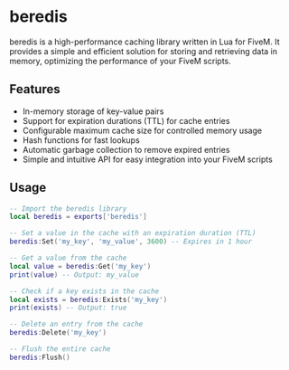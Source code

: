 # beredis
beredis is a high-performance caching library written in Lua for FiveM. It provides a simple and efficient solution for storing and retrieving data in memory, optimizing the performance of your FiveM scripts.

## Features
- In-memory storage of key-value pairs
- Support for expiration durations (TTL) for cache entries
- Configurable maximum cache size for controlled memory usage
- Hash functions for fast lookups
- Automatic garbage collection to remove expired entries
- Simple and intuitive API for easy integration into your FiveM scripts

## Usage

```lua
-- Import the beredis library
local beredis = exports['beredis']

-- Set a value in the cache with an expiration duration (TTL)
beredis:Set('my_key', 'my_value', 3600) -- Expires in 1 hour

-- Get a value from the cache
local value = beredis:Get('my_key')
print(value) -- Output: my_value

-- Check if a key exists in the cache
local exists = beredis:Exists('my_key')
print(exists) -- Output: true

-- Delete an entry from the cache
beredis:Delete('my_key')

-- Flush the entire cache
beredis:Flush()
```

